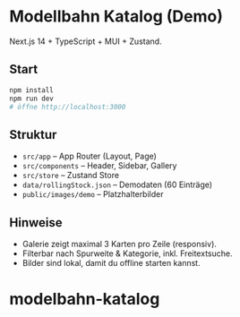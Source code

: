 
# Modellbahn Katalog (Demo)

Next.js 14 + TypeScript + MUI + Zustand.

## Start

```bash
npm install
npm run dev
# öffne http://localhost:3000
```

## Struktur

- `src/app` – App Router (Layout, Page)
- `src/components` – Header, Sidebar, Gallery
- `src/store` – Zustand Store
- `data/rollingStock.json` – Demodaten (60 Einträge)
- `public/images/demo` – Platzhalterbilder

## Hinweise

- Galerie zeigt maximal 3 Karten pro Zeile (responsiv).
- Filterbar nach Spurweite & Kategorie, inkl. Freitextsuche.
- Bilder sind lokal, damit du offline starten kannst.
# modelbahn-katalog
